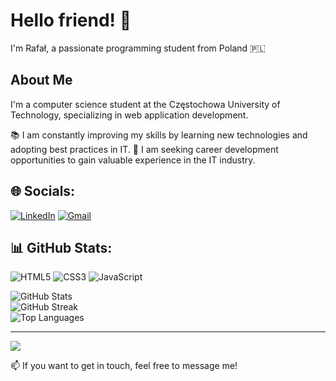 # Hello friend! 👋
I'm Rafał, a passionate programming student from Poland 🇵🇱

## About Me
I'm a computer science student at the Częstochowa University of Technology, specializing in web application development.

📚 I am constantly improving my skills by learning new technologies and adopting best practices in IT.
🚀 I am seeking career development opportunities to gain valuable experience in the IT industry.

## 🌐 Socials:
[![LinkedIn](https://img.shields.io/badge/LinkedIn-%230077B5.svg?logo=linkedin&logoColor=white)](https://www.linkedin.com/in/rafal-p4wlowski/) [![Gmail](https://img.shields.io/badge/Gmail-D14836?logo=gmail&logoColor=white)](mailto:rafal.p4wlowski@gmail.com)

## 📊 GitHub Stats:
![HTML5](https://img.shields.io/badge/html5-%23E34F26.svg?style=for-the-badge&logo=html5&logoColor=white) ![CSS3](https://img.shields.io/badge/css3-%231572B6.svg?style=for-the-badge&logo=css3&logoColor=white) ![JavaScript](https://img.shields.io/badge/javascript-%23323330.svg?style=for-the-badge&logo=javascript&logoColor=%23F7DF1E) 

![GitHub Stats](https://github-readme-stats.vercel.app/api?username=rafal-p4wlowski&theme=nightowl&hide_border=false&include_all_commits=false&count_private=false)<br/>
![GitHub Streak](https://nirzak-streak-stats.vercel.app/?user=rafal-p4wlowski&theme=nightowl&hide_border=false)<br/>
![Top Languages](https://github-readme-stats.vercel.app/api/top-langs/?username=rafal-p4wlowski&theme=nightowl&hide_border=false&include_all_commits=false&count_private=false&layout=compact)

---

[![](https://visitcount.itsvg.in/api?id=rafal-p4wlowski&icon=0&color=0)](https://visitcount.itsvg.in)

📫 If you want to get in touch, feel free to message me!
